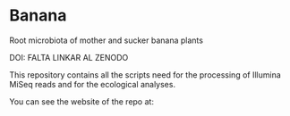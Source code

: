# Banana
Root microbiota of mother and sucker banana plants

DOI: FALTA LINKAR AL ZENODO

This repository contains all the scripts need for the processing of Illumina MiSeq reads and for the ecological analyses.

You can see the website of the repo at: 
